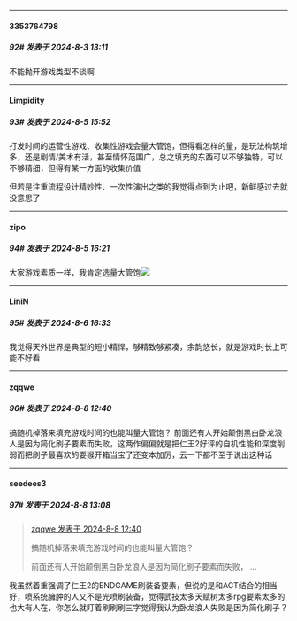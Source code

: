 ﻿
*****

####  3353764798  
##### 92#       发表于 2024-8-3 13:11

不能抛开游戏类型不谈啊


*****

####  Limpidity  
##### 93#       发表于 2024-8-5 15:52

打发时间的运营性游戏、收集性游戏会量大管饱，但得看怎样的量，是玩法构筑增多，还是剧情/美术有活，甚至情怀范围广，总之填充的东西可以不够独特，可以不够精细，但得有某一方面的收集价值

但若是注重流程设计精妙性、一次性演出之类的我觉得点到为止吧，新鲜感过去就没意思了


*****

####  zipo  
##### 94#       发表于 2024-8-5 16:21

大家游戏素质一样，我肯定选量大管饱<img src="https://static.saraba1st.com/image/smiley/face2017/004.gif" referrerpolicy="no-referrer">


*****

####  LiniN  
##### 95#       发表于 2024-8-6 16:33

我觉得天外世界是典型的短小精悍，够精致够紧凑，余韵悠长，就是游戏时长上可能不好看


*****

####  zqqwe  
##### 96#       发表于 2024-8-8 12:40

搞随机掉落来填充游戏时间的也能叫量大管饱？
前面还有人开始颠倒黑白卧龙浪人是因为简化刷子要素而失败，这两作偏偏就是把仁王2好评的自机性能和深度削弱而把刷子最喜欢的耍猴开箱当宝了还变本加厉，云一下都不至于说出这种话


*****

####  seedees3  
##### 97#       发表于 2024-8-8 13:08

<blockquote><a href="httphttps://bbs.saraba1st.com/2b/forum.php?mod=redirect&amp;goto=findpost&amp;pid=65832711&amp;ptid=2192158" target="_blank">zqqwe 发表于 2024-8-8 12:40</a>

搞随机掉落来填充游戏时间的也能叫量大管饱？

前面还有人开始颠倒黑白卧龙浪人是因为简化刷子要素而失败， ...</blockquote>
我虽然着重强调了仁王2的ENDGAME刷装备要素，但说的是和ACT结合的相当好，喷系统臃肿的人又不是光喷刷装备，觉得武技太多天赋树太多rpg要素太多的也大有人在，你怎么就盯着刷刷刷三字觉得我认为卧龙浪人失败是因为简化刷子？

